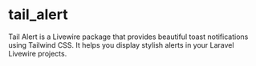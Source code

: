 # tail_alert
Tail Alert is a Livewire package that provides beautiful toast notifications using Tailwind CSS. It helps you display stylish alerts in your Laravel Livewire projects.
